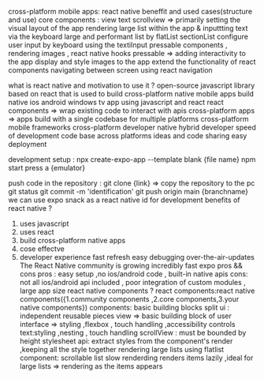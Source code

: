 cross-platform mobile apps:
react native beneffit and used cases(structure and use)
core components : view text scrollview => primarily setting the visual layout of the app
rendering large list within the app & inputtting text via the keyboard
large and performant list by flatList sectionList
configure user input by keyboard using the textiInput
pressable components , rendering images , react native hooks
pressable => adding interactivity to the app
display and style images to the app
extend the functionality of react components
navigating between screen using react navigation

what is react native and motivation to use it ?
open-source javascript library based on react that is used to build cross-platform native mobile apps
build native ios android windows tv app using javascript and react
react components => wrap existing code to interact with apis
cross-platform apps => apps build with a single codebase for multiple platforms
cross-platform mobile frameworks
cross-platform developer
native
hybrid developer
speed of development
code base across platforms
ideas and code sharing
easy deployment

development setup :
npx create-expo-app --template blank {file name}
npm start
press a {emulator}

push code in the repository :
git clone {link} => copy the repository to the pc
git status
git commit -m 'identification'
git push origin main {branchname}
we can use expo snack as a react native id for development
benefits of react native ?

1. uses javascript
2. uses react
3. build cross-platform native apps
4. cose effectve
5. developer experience
   fast refresh
   easy debugging
   over-the-air-updates
   The React Native community is growing incredibly fast
   expo pros && cons
   pros : easy setup ,no ios/android code , built-in native apis
   cons: not all ios/android api included , poor integration of custom modules , large app size
   react native components ?
   react components:react native components({1.community components ,2.core components,3.your native components})
   components: basic building blocks
   split ui : independent reusable pieces
   view => basic building block of user interface => styling ,flexbox , touch handling ,accessibility controls
   text:styling ,nesting , touch handling
   scrollView : must be bounded by height
stylesheet api:
extract styles from the  component's render ,keeping all the style together
rendering large lists using flatlist component:
scrollable list
slow renderding
renders items lazily ,ideal for large lists => rendering as the items appears
